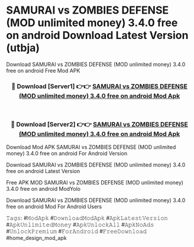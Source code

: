# SAMURAI vs ZOMBIES DEFENSE (MOD unlimited money) 3.4.0 free on android Download Latest Version (utbja)
Download SAMURAI vs ZOMBIES DEFENSE (MOD unlimited money) 3.4.0 free on android Free Mod APK

<div align="center">
<h3>🔴 Download [Server1] 👉👉 <a href="https://apkcomod.com?title=SAMURAI_vs_ZOMBIES_DEFENSE_(MOD_unlimited_money)_3.4.0_free_on_android">SAMURAI vs ZOMBIES DEFENSE (MOD unlimited money) 3.4.0 free on android Mod Apk</a></h3><br>

<h3>🔴 Download [Server2] 👉👉 <a href="https://apkcomod.com?title=SAMURAI_vs_ZOMBIES_DEFENSE_(MOD_unlimited_money)_3.4.0_free_on_android">SAMURAI vs ZOMBIES DEFENSE (MOD unlimited money) 3.4.0 free on android Mod Apk</a></h3>
</div>


Download Mod APK SAMURAI vs ZOMBIES DEFENSE (MOD unlimited money) 3.4.0 free on android For Android Version

Download SAMURAI vs ZOMBIES DEFENSE (MOD unlimited money) 3.4.0 free on android Latest Version

Free APK MOD SAMURAI vs ZOMBIES DEFENSE (MOD unlimited money) 3.4.0 free on android ModYolo

Download SAMURAI vs ZOMBIES DEFENSE (MOD unlimited money) 3.4.0 free on android Mod For Android Users

𝚃𝚊𝚐𝚜: #𝙼𝚘𝚍𝙰𝚙𝚔 #𝙳𝚘𝚠𝚗𝚕𝚘𝚊𝚍𝙼𝚘𝚍𝙰𝚙𝚔 #𝙰𝚙𝚔𝙻𝚊𝚝𝚎𝚜𝚝𝚅𝚎𝚛𝚜𝚒𝚘𝚗 #𝙰𝚙𝚔𝚄𝚗𝚕𝚒𝚖𝚒𝚝𝚎𝚍𝙼𝚘𝚗𝚎𝚢 #𝙰𝚙𝚔𝚄𝚗𝚕𝚘𝚌𝚔𝙰𝚕𝚕 #𝙰𝚙𝚔𝙽𝚘𝙰𝚍𝚜 #𝚄𝚗𝚕𝚘𝚌𝚔𝙿𝚛𝚎𝚖𝚒𝚞𝚖 #𝙵𝚘𝚛𝙰𝚗𝚍𝚛𝚘𝚒𝚍 #𝙵𝚛𝚎𝚎𝙳𝚘𝚠𝚗𝚕𝚘𝚊𝚍 #home_design_mod_apk